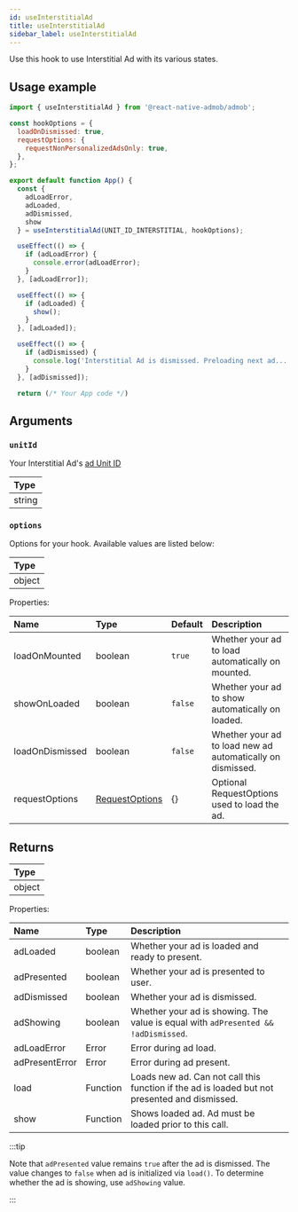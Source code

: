 ```yaml
---
id: useInterstitialAd
title: useInterstitialAd
sidebar_label: useInterstitialAd
---
```


Use this hook to use Interstitial Ad with its various states.

## Usage example

```js
import { useInterstitialAd } from '@react-native-admob/admob';

const hookOptions = {
  loadOnDismissed: true,
  requestOptions: {
    requestNonPersonalizedAdsOnly: true,
  },
};

export default function App() {
  const {
    adLoadError,
    adLoaded,
    adDismissed,
    show
  } = useInterstitialAd(UNIT_ID_INTERSTITIAL, hookOptions);

  useEffect(() => {
    if (adLoadError) {
      console.error(adLoadError);
    }
  }, [adLoadError]);

  useEffect(() => {
    if (adLoaded) {
      show();
    }
  }, [adLoaded]);

  useEffect(() => {
    if (adDismissed) {
      console.log('Interstitial Ad is dismissed. Preloading next ad...');
    }
  }, [adDismissed]);

  return (/* Your App code */)
```

## Arguments

### `unitId`

Your Interstitial Ad's [ad Unit ID](https://support.google.com/admob/answer/7356431)

| Type   |
| :----- |
| string |

### `options`

Options for your hook. Available values are listed below:

| Type   |
| :----- |
| object |

Properties:

| Name            | Type                             | Default | Description                                                |
| :-------------- | :------------------------------- | :------ | :--------------------------------------------------------- |
| loadOnMounted   | boolean                          | `true`  | Whether your ad to load automatically on mounted.          |
| showOnLoaded    | boolean                          | `false` | Whether your ad to show automatically on loaded.           |
| loadOnDismissed | boolean                          | `false` | Whether your ad to load new ad automatically on dismissed. |
| requestOptions  | [RequestOptions](RequestOptions) | {}      | Optional RequestOptions used to load the ad.               |

## Returns

| Type   |
| :----- |
| object |

Properties:

| Name           | Type     | Description                                                                                   |
| :------------- | :------- | :-------------------------------------------------------------------------------------------- |
| adLoaded       | boolean  | Whether your ad is loaded and ready to present.                                               |
| adPresented    | boolean  | Whether your ad is presented to user.                                                         |
| adDismissed    | boolean  | Whether your ad is dismissed.                                                                 |
| adShowing      | boolean  | Whether your ad is showing. The value is equal with `adPresented && !adDismissed`.            |
| adLoadError    | Error    | Error during ad load.                                                                         |
| adPresentError | Error    | Error during ad present.                                                                      |
| load           | Function | Loads new ad. Can not call this function if the ad is loaded but not presented and dismissed. |
| show           | Function | Shows loaded ad. Ad must be loaded prior to this call.                                        |

:::tip

Note that `adPresented` value remains `true` after the ad is dismissed. The value changes to `false` when ad is initialized via `load()`. To determine whether the ad is showing, use `adShowing` value.

:::